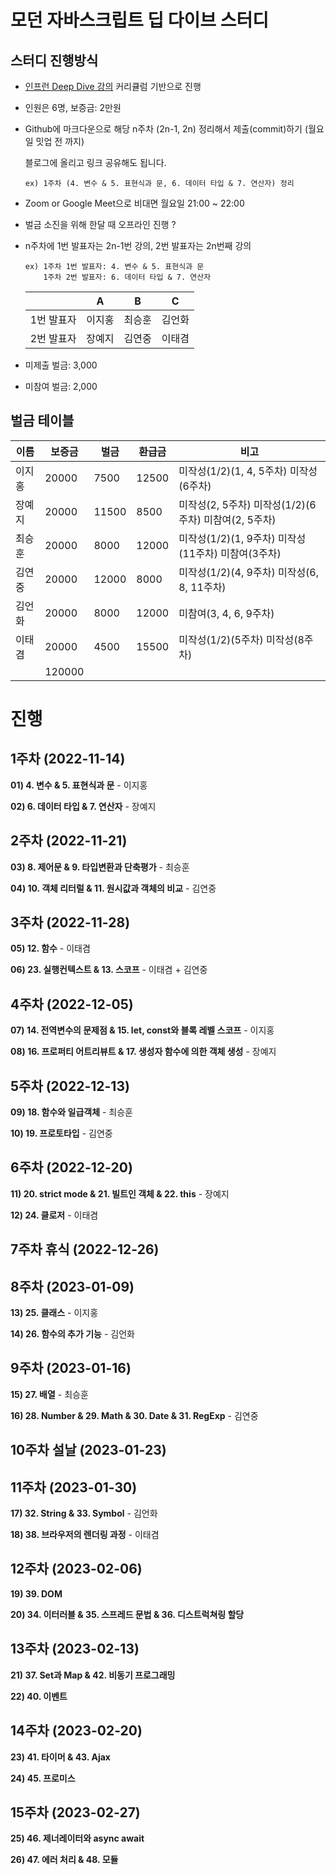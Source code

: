 # 모던 자바스크립트 딥 다이브 스터디

## 스터디 진행방식

- [인프런 Deep Dive 강의](https://www.inflearn.com/course/%EB%AA%A8%EB%8D%98-%EC%9E%90%EB%B0%94%EC%8A%A4%ED%81%AC%EB%A6%BD%ED%8A%B8-%EB%94%A5%EB%8B%A4%EC%9D%B4%EB%B8%8C) 커리큘럼 기반으로 진행
- 인원은 6명, 보증금: 2만원
- Github에 마크다운으로 해당 n주차 (2n-1, 2n) 정리해서 제출(commit)하기 (월요일 밋업 전 까지)

  블로그에 올리고 링크 공유해도 됩니다.

      ex) 1주차 (4. 변수 & 5. 표현식과 문, 6. 데이터 타입 & 7. 연산자) 정리

- Zoom or Google Meet으로 비대면 월요일 21:00 ~ 22:00
- 벌금 소진을 위해 한달 때 오프라인 진행 ?
- n주차에 1번 발표자는 2n-1번 강의, 2번 발표자는 2n번째 강의

      ex) 1주차 1번 발표자: 4. 변수 & 5. 표현식과 문
          1주차 2번 발표자: 6. 데이터 타입 & 7. 연산자

  |            | A      | B      | C      |
  | ---------- | ------ | ------ | ------ |
  | 1번 발표자 | 이지홍 | 최승훈 | 김언화 |
  | 2번 발표자 | 장예지 | 김연중 | 이태겸 |

- 미제출 벌금: 3,000
- 미참여 벌금: 2,000

## 벌금 테이블

| 이름   | 보증금 | 벌금  | 환급금 | 비고                                                 |
| ------ | ------ | ----- | ------ | ---------------------------------------------------- |
| 이지홍 | 20000  | 7500  | 12500  | 미작성(1/2)(1, 4, 5주차) 미작성(6주차)               |
| 장예지 | 20000  | 11500 | 8500   | 미작성(2, 5주차) 미작성(1/2)(6주차) 미참여(2, 5주차) |
| 최승훈 | 20000  | 8000  | 12000  | 미작성(1/2)(1, 9주차) 미작성(11주차) 미참여(3주차)   |
| 김연중 | 20000  | 12000 | 8000   | 미작성(1/2)(4, 9주차) 미작성(6, 8, 11주차)           |
| 김언화 | 20000  | 8000  | 12000  | 미참여(3, 4, 6, 9주차)                               |
| 이태겸 | 20000  | 4500  | 15500  | 미작성(1/2)(5주차) 미작성(8주차)                     |
|        | 120000 |       |        |                                                      |

# 진행

## 1주차 (2022-11-14)

**01) 4. 변수 & 5. 표현식과 문** - 이지홍

**02) 6. 데이터 타입 & 7. 연산자** - 장예지

## 2주차 (2022-11-21)

**03) 8. 제어문 & 9. 타입변환과 단축평가** - 최승훈

**04) 10. 객체 리터럴 & 11. 원시값과 객체의 비교** - 김연중

## 3주차 (2022-11-28)

**05) 12. 함수** - 이태겸

**06) 23. 실행컨텍스트 & 13. 스코프** - 이태겸 + 김연중

## 4주차 (2022-12-05)

**07) 14. 전역변수의 문제점 & 15. let, const와 블록 레벨 스코프** - 이지홍

**08) 16. 프로퍼티 어트리뷰트 & 17. 생성자 함수에 의한 객체 생성** - 장예지

## 5주차 (2022-12-13)

**09) 18. 함수와 일급객체** - 최승훈

**10) 19. 프로토타입** - 김연중

## 6주차 (2022-12-20)

**11) 20. strict mode & 21. 빌트인 객체 & 22. this** - 장예지

**12) 24. 클로저** - 이태겸

## **7주차 휴식 (2022-12-26)**

## 8주차 (2023-01-09)

**13) 25. 클래스** - 이지홍

**14) 26. 함수의 추가 기능** - 김언화

## 9주차 (2023-01-16)

**15) 27. 배열** - 최승훈

**16) 28. Number & 29. Math & 30. Date & 31. RegExp** - 김연중

## 10주차 설날 (2023-01-23)

## 11주차 (2023-01-30)

**17) 32. String & 33. Symbol** - 김언화

**18) 38. 브라우저의 렌더링 과정** - 이태겸

## 12주차 (2023-02-06)

**19) 39. DOM**

**20) 34. 이터러블 & 35. 스프레드 문법 & 36. 디스트럭쳐링 할당**

## 13주차 (2023-02-13)

**21) 37. Set과 Map & 42. 비동기 프로그래밍**

**22) 40. 이벤트**

## 14주차 (2023-02-20)

**23) 41. 타이머 & 43. Ajax**

**24) 45. 프로미스**

## 15주차 (2023-02-27)

**25) 46. 제너레이터와 async await**

**26) 47. 에러 처리 & 48. 모듈**
